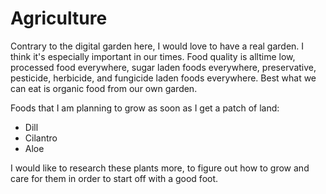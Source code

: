 # Agriculture

Contrary to the digital garden here, I would love to have a real garden.
I think it's especially important in our times. Food quality is alltime low, processed food everywhere, sugar laden foods everywhere,
preservative, pesticide, herbicide, and fungicide laden foods everywhere.
Best what we can eat is organic food from our own garden.

Foods that I am planning to grow as soon as I get a patch of land:

- Dill
- Cilantro
- Aloe

I would like to research these plants more, to figure out how to grow and care for them in order to start off with a good foot.
